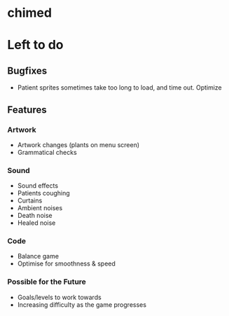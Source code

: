 chimed
======

# Left to do
## Bugfixes
- Patient sprites sometimes take too long to load, and time out. Optimize

## Features
### Artwork
- Artwork changes (plants on menu screen)
- Grammatical checks

### Sound
- Sound effects
 - Patients coughing
 - Curtains
 - Ambient noises
 - Death noise
 - Healed noise

### Code
- Balance game
- Optimise for smoothness & speed

### Possible for the Future
- Goals/levels to work towards
- Increasing difficulty as the game progresses

